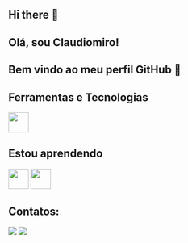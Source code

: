## Hi there 👋

## Olá, sou Claudiomiro! 
## Bem vindo ao meu perfil GitHub 👋

<!--
**claudiomiromarques/claudiomiromarques** is a ✨ _special_ ✨ repository because its `README.md` (this file) appears on your GitHub profile.

Here are some ideas to get you started:

Aqui está um preenchimento sugerido para você:  

- 🔭 Atualmente estou trabalhando com infraestrutura de TI, servidores bare metal e virtualizados, além de soluções em cloud.  
- 🌱 Atualmente estou aprendendo mais sobre gestão de TI pela minha pós-graduação na UFSM e aprimorando minhas habilidades com desenvolvimento pelo curso da ONE da Oracle.  
- 👯 Estou procurando colaborar em projetos relacionados a infraestrutura de TI, migração para cloud e otimização de ambientes na Oracle Cloud e multicloud.  
- 🤔 Estou procurando ajuda com práticas avançadas de automação e gestão eficiente de ambientes multinuvem.  
- 💬 Pergunte-me sobre infraestrutura de TI, Oracle Cloud, AWS, servidores Linux e migração para cloud.  
- 📫 Como entrar em contato comigo: [inserir e-mail, LinkedIn ou outra forma de contato]   
- ⚡ Curiosidade: Vim da área de telecomunicações e transicionei para TI, onde atuo combinando experiência prática e conhecimento em cloud computing!  

-->

## Ferramentas e Tecnologias

<img loading="lazy" src="https://cdn.jsdelivr.net/gh/devicons/devicon/icons/git/git-original.svg" width="40" height="40"/>


## Estou aprendendo

<img loading="lazy" src="https://cdn.jsdelivr.net/gh/devicons/devicon/icons/java/java-original.svg" width="40" height="40"/> <img loading="lazy" src="https://cdn.jsdelivr.net/gh/devicons/devicon/icons/linux/linux-original.svg" width="40" height="40"/>

## Contatos:

<div>
<a href = "mailto:marques_55@hotmail.com"><img loading="lazy" src="https://img.shields.io/badge/Gmail-D14836?style=for-the-badge&logo=gmail&logoColor=white" target="_blank"></a>
<a href="https://www.linkedin.com/in/claudiomiromarques" target="_blank"><img loading="lazy" src="https://img.shields.io/badge/-LinkedIn-%230077B5?style=for-the-badge&logo=linkedin&logoColor=white" target="_blank"></a>   
</div>


